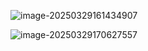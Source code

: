 ![image-20250329161434907](F:\知识\React学习文档\基础知识\入门.assets\image-20250329161434907-17432360762701.png)

![image-20250329170627557](F:\知识\React学习文档\基础知识\入门.assets\image-20250329170627557-17432391893142.png)



